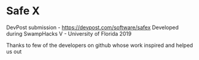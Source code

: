 # Safe X
DevPost submission - https://devpost.com/software/safex Developed during SwampHacks V - University of Florida 2019

Thanks to few of the developers on github whose work inspired and helped us out
